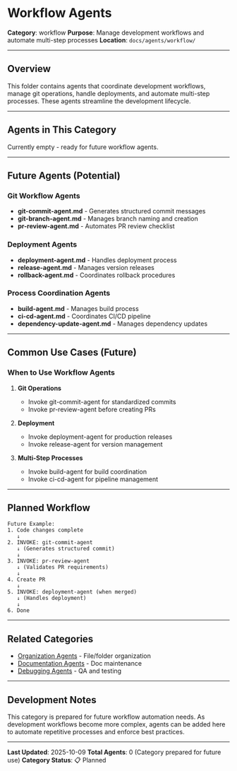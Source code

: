 # Workflow Agents

**Category**: workflow
**Purpose**: Manage development workflows and automate multi-step processes
**Location**: `docs/agents/workflow/`

---

## Overview

This folder contains agents that coordinate development workflows, manage git operations, handle deployments, and automate multi-step processes. These agents streamline the development lifecycle.

---

## Agents in This Category

Currently empty - ready for future workflow agents.

---

## Future Agents (Potential)

### Git Workflow Agents

- **git-commit-agent.md** - Generates structured commit messages
- **git-branch-agent.md** - Manages branch naming and creation
- **pr-review-agent.md** - Automates PR review checklist

### Deployment Agents

- **deployment-agent.md** - Handles deployment process
- **release-agent.md** - Manages version releases
- **rollback-agent.md** - Coordinates rollback procedures

### Process Coordination Agents

- **build-agent.md** - Manages build process
- **ci-cd-agent.md** - Coordinates CI/CD pipeline
- **dependency-update-agent.md** - Manages dependency updates

---

## Common Use Cases (Future)

### When to Use Workflow Agents

1. **Git Operations**
   - Invoke git-commit-agent for standardized commits
   - Invoke pr-review-agent before creating PRs

2. **Deployment**
   - Invoke deployment-agent for production releases
   - Invoke release-agent for version management

3. **Multi-Step Processes**
   - Invoke build-agent for build coordination
   - Invoke ci-cd-agent for pipeline management

---

## Planned Workflow

```
Future Example:
1. Code changes complete
   ↓
2. INVOKE: git-commit-agent
   ↓ (Generates structured commit)
   ↓
3. INVOKE: pr-review-agent
   ↓ (Validates PR requirements)
   ↓
4. Create PR
   ↓
5. INVOKE: deployment-agent (when merged)
   ↓ (Handles deployment)
   ↓
6. Done
```

---

## Related Categories

- [Organization Agents](../organization/) - File/folder organization
- [Documentation Agents](../documentation/) - Doc maintenance
- [Debugging Agents](../debugging/) - QA and testing

---

## Development Notes

This category is prepared for future workflow automation needs. As development workflows become more complex, agents can be added here to automate repetitive processes and enforce best practices.

---

**Last Updated**: 2025-10-09
**Total Agents**: 0 (Category prepared for future use)
**Category Status**: 📋 Planned
